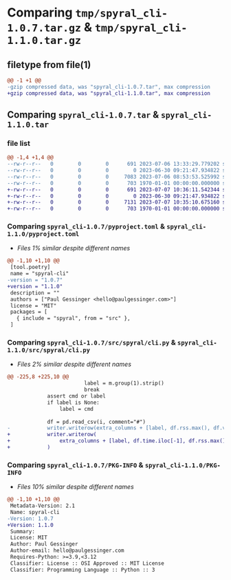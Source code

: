 # Comparing `tmp/spyral_cli-1.0.7.tar.gz` & `tmp/spyral_cli-1.1.0.tar.gz`

## filetype from file(1)

```diff
@@ -1 +1 @@
-gzip compressed data, was "spyral_cli-1.0.7.tar", max compression
+gzip compressed data, was "spyral_cli-1.1.0.tar", max compression
```

## Comparing `spyral_cli-1.0.7.tar` & `spyral_cli-1.1.0.tar`

### file list

```diff
@@ -1,4 +1,4 @@
--rw-r--r--   0        0        0      691 2023-07-06 13:33:29.779202 spyral_cli-1.0.7/pyproject.toml
--rw-r--r--   0        0        0        0 2023-06-30 09:21:47.934822 spyral_cli-1.0.7/src/spyral/__init__.py
--rw-r--r--   0        0        0     7083 2023-07-06 08:53:53.525992 spyral_cli-1.0.7/src/spyral/cli.py
--rw-r--r--   0        0        0      703 1970-01-01 00:00:00.000000 spyral_cli-1.0.7/PKG-INFO
+-rw-r--r--   0        0        0      691 2023-07-07 10:36:11.542344 spyral_cli-1.1.0/pyproject.toml
+-rw-r--r--   0        0        0        0 2023-06-30 09:21:47.934822 spyral_cli-1.1.0/src/spyral/__init__.py
+-rw-r--r--   0        0        0     7131 2023-07-07 10:35:10.675160 spyral_cli-1.1.0/src/spyral/cli.py
+-rw-r--r--   0        0        0      703 1970-01-01 00:00:00.000000 spyral_cli-1.1.0/PKG-INFO
```

### Comparing `spyral_cli-1.0.7/pyproject.toml` & `spyral_cli-1.1.0/pyproject.toml`

 * *Files 1% similar despite different names*

```diff
@@ -1,10 +1,10 @@
 [tool.poetry]
 name = "spyral-cli"
-version = "1.0.7"
+version = "1.1.0"
 description = ""
 authors = ["Paul Gessinger <hello@paulgessinger.com>"]
 license = "MIT"
 packages = [
   { include = "spyral", from = "src" },
 ]
```

### Comparing `spyral_cli-1.0.7/src/spyral/cli.py` & `spyral_cli-1.1.0/src/spyral/cli.py`

 * *Files 2% similar despite different names*

```diff
@@ -225,8 +225,10 @@
                         label = m.group(1).strip()
                         break
             assert cmd or label
             if label is None:
                 label = cmd
 
             df = pd.read_csv(i, comment="#")
-            writer.writerow(extra_columns + [label, df.rss.max(), df.vms.max()])
+            writer.writerow(
+                extra_columns + [label, df.time.iloc[-1], df.rss.max(), df.vms.max()]
+            )
```

### Comparing `spyral_cli-1.0.7/PKG-INFO` & `spyral_cli-1.1.0/PKG-INFO`

 * *Files 10% similar despite different names*

```diff
@@ -1,10 +1,10 @@
 Metadata-Version: 2.1
 Name: spyral-cli
-Version: 1.0.7
+Version: 1.1.0
 Summary: 
 License: MIT
 Author: Paul Gessinger
 Author-email: hello@paulgessinger.com
 Requires-Python: >=3.9,<3.12
 Classifier: License :: OSI Approved :: MIT License
 Classifier: Programming Language :: Python :: 3
```

